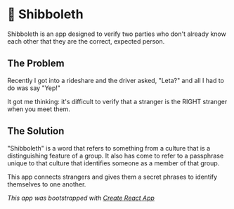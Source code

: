 # 🔐 Shibboleth

Shibboleth is an app designed to verify two parties who don't already know each other that they are the correct, expected person.

## The Problem

Recently I got into a rideshare and the driver asked, "Leta?" and all I had to do was say "Yep!"

It got me thinking: it's difficult to verify that a stranger is the RIGHT stranger when you meet them.

## The Solution

"Shibboleth" is a word that refers to something from a culture that is a distinguishing feature of a group. It also has come to refer to a passphrase unique to that culture that identifies someone as a member of that group.

This app connects strangers and gives them a secret phrases to identify themselves to one another.


_This app was bootstrapped with [Create React App](https://facebook.github.io/create-react-app/)_
